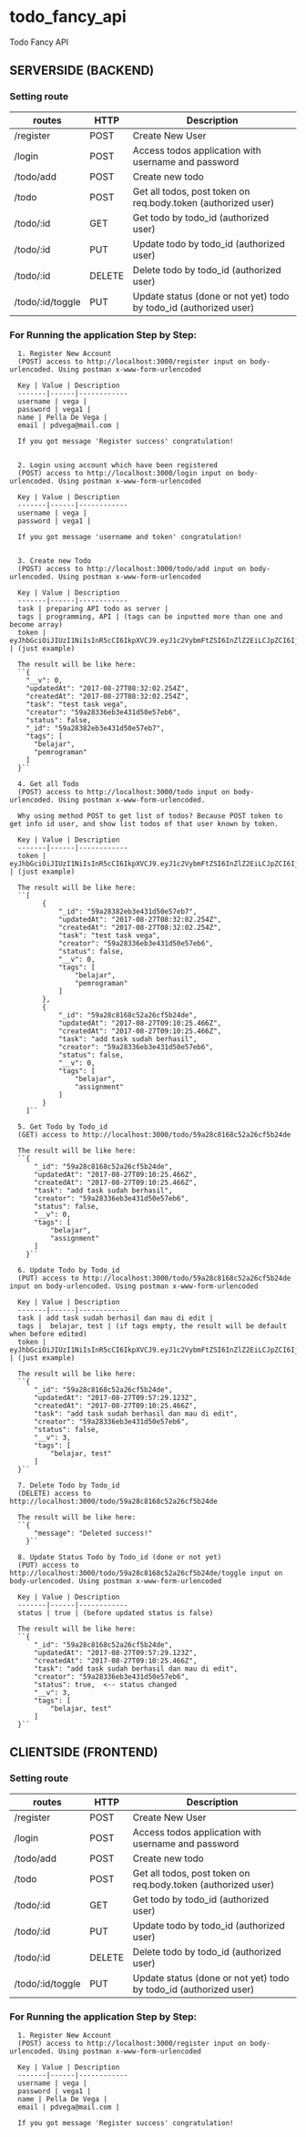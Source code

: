 # todo_fancy_api
Todo Fancy API


## SERVERSIDE (BACKEND)

### Setting route

routes | HTTP | Description
-------|------|------------
/register | POST | Create New User
/login | POST | Access todos application with username and password
/todo/add | POST | Create new todo
/todo | POST | Get all todos, post token on req.body.token (authorized user)
/todo/:id | GET | Get todo by todo_id (authorized user)
/todo/:id | PUT | Update todo by todo_id (authorized user)
/todo/:id | DELETE | Delete todo by todo_id (authorized user)
/todo/:id/toggle | PUT | Update status (done or not yet) todo by todo_id (authorized user)


### For Running the application Step by Step:

      1. Register New Account
      (POST) access to http://localhost:3000/register input on body-urlencoded. Using postman x-www-form-urlencoded
      
      Key | Value | Description
      -------|------|------------
      username | vega | 
      password | vega1 | 
      name | Pella De Vega | 
      email | pdvega@mail.com | 
      
      If you got message 'Register success' congratulation!
      
      
      2. Login using account which have been registered
      (POST) access to http://localhost:3000/login input on body-urlencoded. Using postman x-www-form-urlencoded
      
      Key | Value | Description
      -------|------|------------
      username | vega | 
      password | vega1 | 
      
      If you got message 'username and token' congratulation!
      
      
      3. Create new Todo 
      (POST) access to http://localhost:3000/todo/add input on body-urlencoded. Using postman x-www-form-urlencoded
      
      Key | Value | Description
      -------|------|------------
      task | preparing API todo as server | 
      tags | programming, API | (tags can be inputted more than one and become array)
      token | eyJhbGciOiJIUzI1NiIsInR5cCI6IkpXVCJ9.eyJ1c2VybmFtZSI6InZlZ2EiLCJpZCI6IjU5YTI4MzM2ZWIzZTQzMWQ1MGU1N2ViNiIsImlhdCI6MTUwMzgyMjY1OX0 | (just example)
      
      The result will be like here:
      ``{
        "__v": 0,
        "updatedAt": "2017-08-27T08:32:02.254Z",
        "createdAt": "2017-08-27T08:32:02.254Z",
        "task": "test task vega",
        "creator": "59a28336eb3e431d50e57eb6",
        "status": false,
        "_id": "59a28382eb3e431d50e57eb7",
        "tags": [
          "belajar",
          "pemrograman"
        ]
      }``

      4. Get all Todo
      (POST) access to http://localhost:3000/todo input on body-urlencoded. Using postman x-www-form-urlencoded.
      
      Why using method POST to get list of todos? Because POST token to get info id user, and show list todos of that user known by token.
      
      Key | Value | Description
      -------|------|------------
      token | eyJhbGciOiJIUzI1NiIsInR5cCI6IkpXVCJ9.eyJ1c2VybmFtZSI6InZlZ2EiLCJpZCI6IjU5YTI4MzM2ZWIzZTQzMWQ1MGU1N2ViNiIsImlhdCI6MTUwMzgyMjY1OX0 | (just example)
      
      The result will be like here:
      ``[
            {
                "_id": "59a28382eb3e431d50e57eb7",
                "updatedAt": "2017-08-27T08:32:02.254Z",
                "createdAt": "2017-08-27T08:32:02.254Z",
                "task": "test task vega",
                "creator": "59a28336eb3e431d50e57eb6",
                "status": false,
                "__v": 0,
                "tags": [
                    "belajar",
                    "pemrograman"
                ]
            },
            {
                "_id": "59a28c8168c52a26cf5b24de",
                "updatedAt": "2017-08-27T09:10:25.466Z",
                "createdAt": "2017-08-27T09:10:25.466Z",
                "task": "add task sudah berhasil",
                "creator": "59a28336eb3e431d50e57eb6",
                "status": false,
                "__v": 0,
                "tags": [
                    "belajar",
                    "assignment"
                ]
            }
        ]``
        
      5. Get Todo by Todo_id
      (GET) access to http://localhost:3000/todo/59a28c8168c52a26cf5b24de
        
      The result will be like here:
      ``{
          "_id": "59a28c8168c52a26cf5b24de",
          "updatedAt": "2017-08-27T09:10:25.466Z",
          "createdAt": "2017-08-27T09:10:25.466Z",
          "task": "add task sudah berhasil",
          "creator": "59a28336eb3e431d50e57eb6",
          "status": false,
          "__v": 0,
          "tags": [
              "belajar",
              "assignment"
          ]
        }``
      
      6. Update Todo by Todo_id
      (PUT) access to http://localhost:3000/todo/59a28c8168c52a26cf5b24de input on body-urlencoded. Using postman x-www-form-urlencoded
      
      Key | Value | Description
      -------|------|------------
      task | add task sudah berhasil dan mau di edit | 
      tags |  belajar, test | (if tags empty, the result will be default when before edited)
      token | eyJhbGciOiJIUzI1NiIsInR5cCI6IkpXVCJ9.eyJ1c2VybmFtZSI6InZlZ2EiLCJpZCI6IjU5YTI4MzM2ZWIzZTQzMWQ1MGU1N2ViNiIsImlhdCI6MTUwMzgyMjY1OX0 | (just example)
      
      The result will be like here:
      ``{
          "_id": "59a28c8168c52a26cf5b24de",
          "updatedAt": "2017-08-27T09:57:29.123Z",
          "createdAt": "2017-08-27T09:10:25.466Z",
          "task": "add task sudah berhasil dan mau di edit",
          "creator": "59a28336eb3e431d50e57eb6",
          "status": false,
          "__v": 3,
          "tags": [
              "belajar, test"
          ]
      }``
      
      7. Delete Todo by Todo_id
      (DELETE) access to http://localhost:3000/todo/59a28c8168c52a26cf5b24de
      
      The result will be like here:
      ``{
          "message": "Deleted success!"
        }``
      
      8. Update Status Todo by Todo_id (done or not yet)
      (PUT) access to http://localhost:3000/todo/59a28c8168c52a26cf5b24de/toggle input on body-urlencoded. Using postman x-www-form-urlencoded
      
      Key | Value | Description
      -------|------|------------
      status | true | (before updated status is false) 
      
      The result will be like here:
      ``{
          "_id": "59a28c8168c52a26cf5b24de",
          "updatedAt": "2017-08-27T09:57:29.123Z",
          "createdAt": "2017-08-27T09:10:25.466Z",
          "task": "add task sudah berhasil dan mau di edit",
          "creator": "59a28336eb3e431d50e57eb6",
          "status": true,  <-- status changed
          "__v": 3,
          "tags": [
              "belajar, test"
          ]
      }``



## CLIENTSIDE (FRONTEND)

### Setting route

routes | HTTP | Description
-------|------|------------
/register | POST | Create New User
/login | POST | Access todos application with username and password
/todo/add | POST | Create new todo
/todo | POST | Get all todos, post token on req.body.token (authorized user)
/todo/:id | GET | Get todo by todo_id (authorized user)
/todo/:id | PUT | Update todo by todo_id (authorized user)
/todo/:id | DELETE | Delete todo by todo_id (authorized user)
/todo/:id/toggle | PUT | Update status (done or not yet) todo by todo_id (authorized user)


### For Running the application Step by Step:

      1. Register New Account
      (POST) access to http://localhost:3000/register input on body-urlencoded. Using postman x-www-form-urlencoded
            
      Key | Value | Description
      -------|------|------------
      username | vega | 
      password | vega1 | 
      name | Pella De Vega | 
      email | pdvega@mail.com | 
            
      If you got message 'Register success' congratulation!
